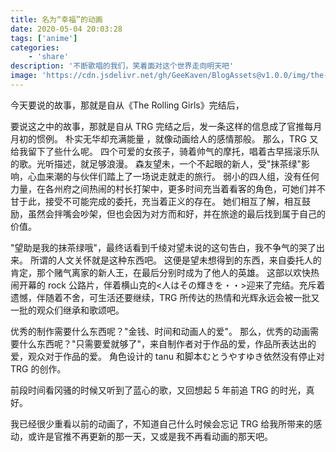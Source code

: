 ```yaml
---
title: 名为“幸福”的动画
date: 2020-05-04 20:03:28
tags: ['anime']
categories:
    - 'share'
description: '不断歌唱的我们，笑着面对这个世界走向明天吧'
image: 'https://cdn.jsdelivr.net/gh/GeeKaven/BlogAssets@v1.0.0/img/the-rolling-girls.jpeg'
---
```


今天要说的故事，那就是自从《The Rolling Girls》完结后，

要说这之中的故事，那就是自从 TRG 完结之后，发一条这样的信息成了官推每月月初的惯例。
朴实无华却充满能量 ，就像动画给人的感情那般。
那么，TRG 又给我留下了些什么呢。
四个可爱的女孩子，骑着帅气的摩托，唱着古早摇滚乐队的歌。光听描述，就足够浪漫。
森友望未，一个不起眼的新人，受"抹茶绿"影响，心血来潮的与伙伴们踏上了一场说走就走的旅行。
弱小的四人组，没有任何力量，在各州府之间热闹的村长打架中，更多时间充当着看客的角色，可她们并不甘于此，接受不可能完成的委托，充当着正义的存在。
她们相互了解，相互鼓励，虽然会拌嘴会吵架，但也会因为对方而和好，并在旅途的最后找到属于自己的价值。

"望助是我的抹茶绿哦"，最终话看到千绫对望未说的这句告白，我不争气的哭了出来。
所谓的人文关怀就是这种东西吧。
这便是望未想得到的东西，来自委托人的肯定，那个赌气离家的新人王，在最后分别时成为了他人的英雄。
这部以欢快热闹开幕的 rock 公路片，伴着横山克的<人はその輝きを・・>迎来了完结。充斥着遗憾，伴随着不舍，可生活还要继续，TRG 所传达的热情和光辉永远会被一批又一批的观众们继承和歌颂吧。

优秀的制作需要什么东西呢？"金钱、时间和动画人的爱"。
那么，优秀的动画需要什么东西呢？"只需要爱就够了"，来自制作者对于作品的爱，作品所表达出的爱，观众对于作品的爱。
角色设计的 tanu 和脚本むとうやすゆき依然没有停止对 TRG 的创作。

前段时间看冈骚的时候又听到了蓝心的歌，又回想起 5 年前追 TRG 的时光，真好。

我已经很少重看以前的动画了，不知道自己什么时候会忘记 TRG 给我所带来的感动，或许是官推不再更新的那一天，又或是我不再看动画的那天吧。

